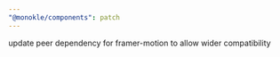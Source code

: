 ```yaml
---
"@monokle/components": patch
---
```


update peer dependency for framer-motion to allow wider compatibility
